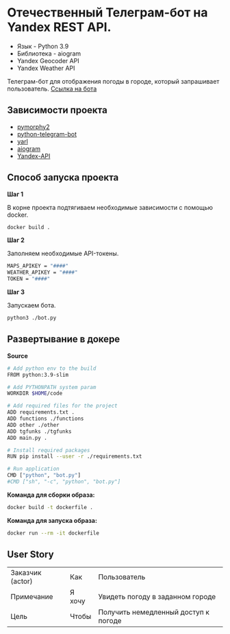 # Отечественный Телеграм-бот на Yandex REST API.

- Язык - Python 3.9
- Библиотека - aiogram
- Yandex Geocoder API
- Yandex Weather API

Телеграм-бот для отображения погоды в городе, который запрашивает пользователь.
[Ссылка на бота](t.me/Mir2010200_bot)

## Зависимости проекта
- [pymorphy2](https://pymorphy2.readthedocs.io/en/stable/)
- [python-telegram-bot](https://python-telegram-bot.org/)
- [yarl](https://pypi.org/project/yarl/)
- [aiogram](https://docs.aiogram.dev/en/latest/)
- [Yandex-API](https://yandex.ru/dev/)
## Способ запуска проекта

**Шаг 1**

В корне проекта подтягиваем необходимые зависимости с помощью docker.

```bash
docker build .
```

**Шаг 2**

Заполняем необходимые API-токены.

```bash
MAPS_APIKEY = "####"
WEATHER_APIKEY = "####"
TOKEN = "####"
```

**Шаг 3**

Запускаем бота.

```bash
python3 ./bot.py
```

## Развертывание в докере

**Source**
```bash
# Add python env to the build
FROM python:3.9-slim

# Add PYTHONPATH system param
WORKDIR $HOME/code

# Add required files for the project
ADD requirements.txt .
ADD functions ./functions
ADD other ./other
ADD tgfunks ./tgfunks
ADD main.py .

# Install required packages
RUN pip install --user -r ./requirements.txt

# Run application
CMD ["python", "bot.py"]
#CMD ["sh", "-c", "python", "bot.py"]
```

**Команда для сборки образа:**
```bash
docker build -t dockerfile .
```

**Команда для запуска образа:**
```bash
docker run --rm -it dockerfile
```

## User Story

|                  |        |                                      |
| ---------------- | ------ | ------------------------------------ |
| Заказчик (actor) | Как    | Пользователь                         |
| Примечание       | Я хочу | Увидеть погоду в заданном городе     |
| Цель             | Чтобы  | Получить немедленный доступ к погоде |

